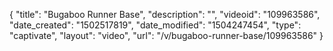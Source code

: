 {
    "title": "Bugaboo Runner Base",
    "description": "",
    "videoid": "109963586",
    "date_created": "1502517819",
    "date_modified": "1504247454",
    "type": "captivate",
    "layout": "video",
    "url": "\/v\/bugaboo-runner-base\/109963586"
}